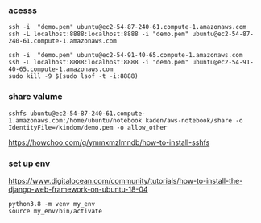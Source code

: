 ### acesss
```
ssh -i  "demo.pem" ubuntu@ec2-54-87-240-61.compute-1.amazonaws.com
ssh -L localhost:8888:localhost:8888 -i "demo.pem" ubuntu@ec2-54-87-240-61.compute-1.amazonaws.com

ssh -i  "demo.pem" ubuntu@ec2-54-91-40-65.compute-1.amazonaws.com
ssh -L localhost:8888:localhost:8888 -i "demo.pem" ubuntu@ec2-54-91-40-65.compute-1.amazonaws.com
sudo kill -9 $(sudo lsof -t -i:8888)
```
### share valume
```
sshfs ubuntu@ec2-54-87-240-61.compute-1.amazonaws.com:/home/ubuntu/notebook kaden/aws-notebook/share -o IdentityFile=/kindom/demo.pem -o allow_other
```

https://howchoo.com/g/ymmxmzlmndb/how-to-install-sshfs


### set up env

https://www.digitalocean.com/community/tutorials/how-to-install-the-django-web-framework-on-ubuntu-18-04
```
python3.8 -m venv my_env
source my_env/bin/activate
```



